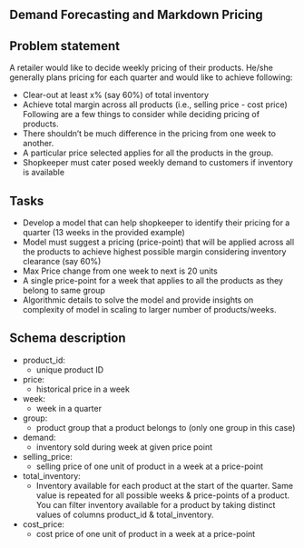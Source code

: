## Demand Forecasting and Markdown Pricing

## Problem statement
A retailer would like to decide weekly pricing of their products. He/she generally plans pricing for each quarter and would like to achieve following:
- Clear-out at least x% (say 60%) of total inventory
- Achieve total margin across all products (i.e., selling price - cost price)
Following are a few things to consider while deciding pricing of products.
- There shouldn’t be much difference in the pricing from one week to another.
- A particular price selected applies for all the products in the group.
- Shopkeeper must cater posed weekly demand to customers if inventory is available

## Tasks
- Develop a model that can help shopkeeper to identify their pricing for a quarter (13 weeks in the provided example)
- Model must suggest a pricing (price-point) that will be applied across all the products to achieve highest possible margin considering inventory clearance (say 60%)
- Max Price change from one week to next is 20 units
- A single price-point for a week that applies to all the products as they belong to same group
- Algorithmic details to solve the model and provide insights on complexity of model in scaling to larger number of products/weeks.

## Schema description
- product_id: 
    + unique product ID
- price: 
    + historical price in a week
- week: 
    + week in a quarter
- group: 
    + product group that a product belongs to (only one group in this case)
- demand: 
    + inventory sold during week at given price point
- selling_price: 
    + selling price of one unit of product in a week at a price-point
- total_inventory: 
    + Inventory available for each product at the start of the quarter. Same value is repeated for all possible weeks & price-points of a product. You can filter inventory available for a product by taking distinct values of columns product_id & total_inventory.
- cost_price: 
    + cost price of one unit of product in a week at a price-point